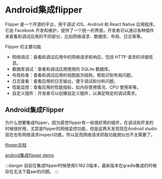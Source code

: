 # Android集成flipper

Flipper 是一个开源的平台，用于调试 iOS、Android 和 React Native 应用程序。它由 Facebook 开发和维护，提供了一个统一的界面，开发者可以通过各种插件来查看和调试应用的不同部分，比如网络请求、数据库、布局、日志等等。

Flipper 的主要功能

-   网络调试：查看和调试应用中的网络请求和响应，包括 HTTP 请求的详细信息。
-   数据库调试：查看和调试应用使用的 SQLite 数据库。
-   布局检查：查看和调试应用的视图层次结构，帮助识别布局问题。
-   日志查看：查看应用的日志输出，便于调试和分析问题。
-   性能监控：查看应用的性能指标，如内存使用情况、CPU 使用率等。
-   自定义插件：开发者可以创建自定义插件，以满足特定的调试需求。

## Android集成Flipper

为什么想要集成flipper，因为感觉flipper有一些很好用的插件，在调试和开发的时候很好用，尤其是flipper的网络监控功能，但是这两天发现现在Android studio现在也有网络请求inspect功能，所以反而网络请求抓取功能貌似也不太需要了。

[flipper文档](https://fbflipper.com/docs/tutorial/android/)

[android集成flipper demo](https://github.com/Hao-yiwen/android-study/tree/master/xml-and-compose-view-samples)

:::danger
目前在集成flipper时候使用0.182.0版本，最新版本在gradle集成的时候存在无法下载aar的问题。
:::
